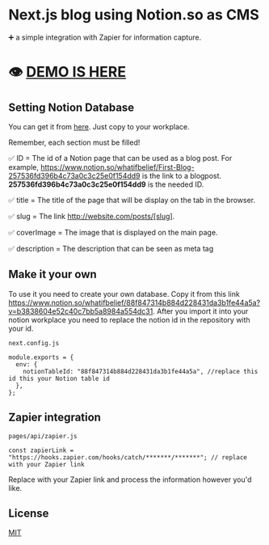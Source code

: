 # Next.js blog using Notion.so as CMS

➕ a simple integration with Zapier for information capture.


# 👁 [DEMO IS HERE](https://blog-next.4th-roommate.vercel.app/)

## Setting Notion Database

You can get it from [here](https://www.notion.so/whatifbelief/88f847314b884d228431da3b1fe44a5a?v=b3838604e52c40c7bb5a8984a554dc31). Just copy to your workplace.

Remember, each section must be filled!

✅ ID = The id of a Notion page that can be used as a blog post. For example, https://www.notion.so/whatifbelief/First-Blog-257536fd396b4c73a0c3c25e0f154dd9 is the link to a blogpost. **257536fd396b4c73a0c3c25e0f154dd9** is the needed ID.

✅ title = The title of the page that will be display on the tab in the browser.

✅ slug = The link http://website.com/posts/[slug].

✅ coverImage = The image that is displayed on the main page.

✅ description = The description that can be seen as meta tag

## Make it your own

To use it you need to create your own database. Copy it from this link https://www.notion.so/whatifbelief/88f847314b884d228431da3b1fe44a5a?v=b3838604e52c40c7bb5a8984a554dc31. After you import it into your notion workplace you need to replace the notion id in the repository with your id.

```
next.config.js

module.exports = {
  env: {
    notionTableId: "88f847314b884d228431da3b1fe44a5a", //replace this id this your Notion table id
  },
};

```

## Zapier integration

```
pages/api/zapier.js

const zapierLink = "https://hooks.zapier.com/hooks/catch/*******/*******"; // replace with your Zapier link

```

Replace with your Zapier link and process the information however you'd like.

## License

[MIT](https://choosealicense.com/licenses/mit/)
